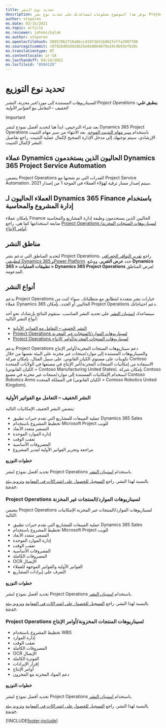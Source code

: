 ```yaml
---
title: تحديد نوع النشر
description: يوفر هذا الموضوع معلومات لمساعدتك على تحديد نوع نشر Project Operations الصحيح لشركتك.
author: stsporen
ms.date: 03/15/2021
ms.topic: article
ms.reviewer: johnmichalak
ms.author: stsporen
ms.openlocfilehash: 280578b2710a0bccd1973b51b062fef7a2997780
ms.sourcegitcommit: c0792bd65d92db25e0e8864879a19c4b93efb10c
ms.translationtype: HT
ms.contentlocale: ar-SA
ms.lasthandoff: 04/14/2022
ms.locfileid: "8584120"
---
```

# <a name="determine-your-deployment-type"></a>تحديد نوع التوزيع

_**ينطبق علي:** ‏‫Project Operations للسيناريوهات المستندة إلى مورد/غير مخزنة‬، ‏‫النشر الخفيف – التعامل مع الفواتير الأولية‬_

> [!IMPORTANT]
> بعد شراء الترخيص، ابدأ هنا لتحديد أفضل نموذج لنشر Dynamics 365 Project Operations باستخدام [سير مهام التثبيت الموجه](https://aka.ms/provisionprojectoperations).
> بعد الانتهاء من سير مهام التثبيت الإرشادي، سيتم توجيهك إلى مدخل الإدارة الصحيح لإكمال عملية التثبيت. راجع تفاصيل النشر لإكمال التثبيت.


## <a name="existing-customers-of-dynamics-using-dynamics-365-project-service-automation"></a>عملاء Dynamics الحاليون الذين يستخدمون Dynamics 365 Project Service Automation
يتضمن Project Operations القدرات التي تم شحنها مع Project Service Automation. سيتم إصدار مسار ترقية لهؤلاء العملاء في الموجة 1 من إصدار 2021.

## <a name="existing-customers-of-dynamics-365-finance-using-project-management-and-accounting"></a>العملاء الحاليون لـ Dynamics 365 Finance باستخدام إدارة المشروع والمحاسبة 

بإمكان عملاء Finance الحاليين الذين يستخدمون وظيفة إدارة المشاريع والمحاسبة متابعة استخدامها كما هي. راجع [Project Operations لسيناريوهات المنتجات المخزنة/أوامر الإنتاج](#pma).


## <a name="deployment-regions"></a>مناطق النشر
لتحديد المناطق التي تدعم نشر Project Operations، راجع [تقرير التوافر الجغرافي لتطبيقي Dynamics 365 وPower Platform](https://dynamics.microsoft.com/en-us/geographic-availability/). حدد **عرض التقرير**، ووسّع **Dynamics 365 > تطبيقات العمليات > Dynamics 365 Project Operations** لعرض المناطق المدعومة.

## <a name="deployment-types"></a>أنواع النشر
يدعم Project Operations خيارات نشر متعددة لتتطابق مع متطلباتك. سواء كنت من عملاء Dynamics 365 الحاليين أو الجدد، بإمكان Project Operations دعم احتياجاتك.

سيساعدك [استبيان النشر](https://aka.ms/provisionprojectoperations) على تحديد النشر المناسب. ستقوم النتائج بإرشادك نحو أحد أنواع النشر التالية:

- [النشر الخفيف – التعامل مع الفواتير الأولية](#lite)
- [Project Operations لسيناريوهات الموارد/المنتجات غير المخزنة](#integrated)
- [Project Operations لسيناريوهات المنتجات المخزنة/أوامر الإنتاج](#pma)

يدعم Project Operations دعم سيناريوهات المنتجات المخزنة/أوامر الإنتاج‬ والسيناريوهات المستندة إلى موارد/منتجات غير مخزنة‬ على البيئة نفسها من خلال تكوينات على مستوى الكيان القانوني. على سبيل المثال، بإمكان شركة Contoso الاستفادة من إمكانيات المنتجات المخزنة/أمر الإنتاج في مصنعها في الولايات المتحدة (الكيان القانوني = Contoso Manufacturing United States). بإمكان شركة Contoso استخدام الإمكانيات المستندة إلى موارد/منتجات غير مخزنة‬ في مصنع Contoso Robotics Arms في المملكة المتحدة (الكيان القانوني = Contoso Robotics United Kingdom).‬

### <a name="lite-deployment---deal-to-proforma-invoicing"></a><a  name="lite"></a>النشر الخفيف – التعامل مع الفواتير الأولية

يتضمن النشر الخفيف الإمكانيات التالية:

- عملية المبيعات للمشاريع التي تقدم خبرات تطبيق Dynamics 365 Sales
- تخطيط المشروع باستخدام Microsoft Project للويب
- التسعير متعدد الأبعاد
- إدارة الموارد الموحدة
- تعقب الوقت
- المصروفات الأساسية
- مراجعة وتحرير الفواتير الأولية لمدير المشروع 

#### <a name="deployment-steps"></a>خطوات التوزيع
تحديد أفضل نموذج لنشر Project Operations باستخدام [استبيان النشر](https://aka.ms/provisionprojectoperations).

بالنسبة لهذا النشر، راجع [التسجيل للحصول على اشتراكات في المعاينة](lite-preview-subscription-sign-up.md) و[تزويد بيئة جديدة](lite-deployment.md). 


### <a name="project-operations-for-resourcenon-stocked-scenarios"></a><a name="integrated"></a>Project Operations لسيناريوهات الموارد/المنتجات غير المخزنة
يتضمن Project Operations لسيناريوهات الموارد/المنتجات غير المخزنة‬ الإمكانيات التالية:
 
- عملية المبيعات للمشاريع التي تقدم خبرات تطبيق Dynamics 365 Sales
- تخطيط المشروع باستخدام Microsoft Project للويب
- التسعير متعدد الأبعاد
- إدارة الموارد الموحدة
- تعقب الوقت
- المصروفات الأساسية
- المصروفات الكاملة
- OCR الإيصال
- الفواتير الأولية والفواتير الموجهة للعملاء 
- التعرف على إيرادات المشاريع

#### <a name="deployment-steps"></a>خطوات التوزيع
تحديد أفضل نموذج لنشر Project Operations باستخدام [استبيان النشر](https://aka.ms/provisionprojectoperations).

بالنسبة لهذا النشر، راجع [التسجيل للحصول على اشتراكات في المعاينة](resource-sign-up-preview-subscription.md) و[تزويد بيئة جديدة](resource-provision-new-environment.md). 


### <a name="project-operations-for-stockedproduction-order-scenarios"></a><a name="pma"></a>Project Operations لسيناريوهات المنتجات المخزونة/أوامر الإنتاج

- تخطيط المشروع باستخدام WBS
- إدارة الموارد
- تعقب الوقت
- المصروفات الكاملة
- OCR الإيصال
- الفوترة الكاملة
- إقرار الإيرادات
- أوامر الإنتاج
- دعم المواد المخزنة مع المخزون

#### <a name="deployment-steps"></a>خطوات التوزيع
تحديد أفضل نموذج لنشر Project Operations باستخدام [استبيان النشر](https://aka.ms/provisionprojectoperations).

بالنسبة لهذا النشر، راجع [التسجيل للحصول على اشتراكات في المعاينة](/dynamics365/fin-ops-core/dev-itpro/dev-tools/sign-up-preview-subscription?toc=%2fdynamics365%2ffinance%2ftoc.json) و[تزويد بيئة جديدة](/dynamics365/fin-ops-core/dev-itpro/deployment/deploy-demo-environment?toc=%2fdynamics365%2ffinance%2ftoc.json). 



[!INCLUDE[footer-include](../includes/footer-banner.md)]